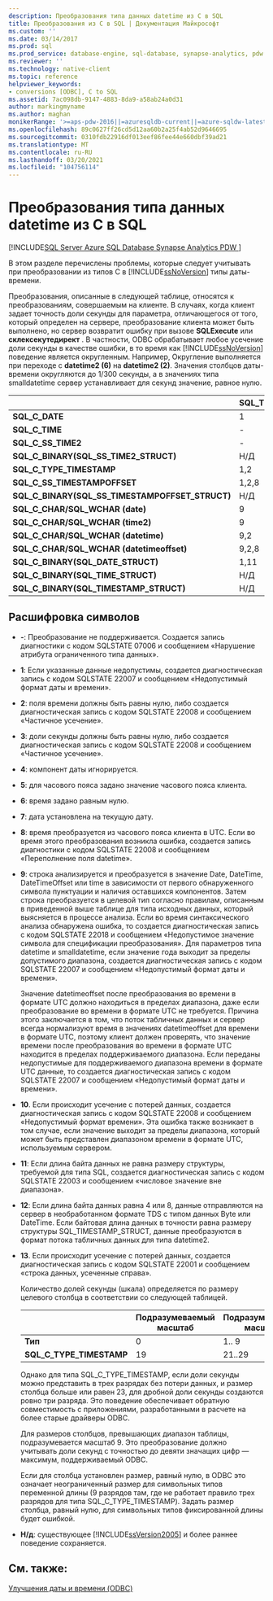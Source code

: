 ```yaml
---
description: Преобразования типа данных datetime из C в SQL
title: Преобразования из C в SQL | Документация Майкрософт
ms.custom: ''
ms.date: 03/14/2017
ms.prod: sql
ms.prod_service: database-engine, sql-database, synapse-analytics, pdw
ms.reviewer: ''
ms.technology: native-client
ms.topic: reference
helpviewer_keywords:
- conversions [ODBC], C to SQL
ms.assetid: 7ac098db-9147-4883-8da9-a58ab24a0d31
author: markingmyname
ms.author: maghan
monikerRange: '>=aps-pdw-2016||=azuresqldb-current||=azure-sqldw-latest||>=sql-server-2016||>=sql-server-linux-2017||=azuresqldb-mi-current'
ms.openlocfilehash: 89c0627ff26cd5d12aa60b2a25f4ab52d9646695
ms.sourcegitcommit: 0310fdb22916df013eef86fee44e660dbf39ad21
ms.translationtype: MT
ms.contentlocale: ru-RU
ms.lasthandoff: 03/20/2021
ms.locfileid: "104756114"
---
```

# <a name="datetime-data-type-conversions-from-c-to-sql"></a>Преобразования типа данных datetime из C в SQL
[!INCLUDE[SQL Server Azure SQL Database Synapse Analytics PDW ](../../includes/applies-to-version/sql-asdb-asdbmi-asa-pdw.md)]

  В этом разделе перечислены проблемы, которые следует учитывать при преобразовании из типов C в [!INCLUDE[ssNoVersion](../../includes/ssnoversion-md.md)] типы даты-времени.  
  
 Преобразования, описанные в следующей таблице, относятся к преобразованиям, совершаемым на клиенте. В случаях, когда клиент задает точность доли секунды для параметра, отличающегося от того, который определен на сервере, преобразование клиента может быть выполнено, но сервер возвратит ошибку при вызове **SQLExecute** или **склексекутедирект** . В частности, ODBC обрабатывает любое усечение доли секунды в качестве ошибки, в то время как [!INCLUDE[ssNoVersion](../../includes/ssnoversion-md.md)] поведение является округленным. Например, Округление выполняется при переходе с **datetime2 (6)** на **datetime2 (2)**. Значения столбцов даты-времени округляются до 1/300 секунды, а в значениях типа smalldatetime сервер устанавливает для секунд значение, равное нулю.  
  
|   | SQL_TYPE_DATE | SQL_TYPE_TIME | SQL_SS_TIME2 | SQL_TYPE_TIMESTAMP | SQL_SS_TIMSTAMPOFFSET | SQL_CHAR | SQL_WCHAR |
| - | ------------- | ------------- | ------------ | ------------------ | --------------------- | -------- | --------- |
| **SQL_C_DATE** |1|-|-|1,6|1,5,6|1,13|1,13|  
| **SQL_C_TIME** |-|1|1|1,7|1, 5, 7|1,13|1,13|  
| **SQL_C_SS_TIME2** |-|1,3|1,10|1,7|1, 5, 7|1,13|1,13|  
| **SQL_C_BINARY(SQL_SS_TIME2_STRUCT)** |Н/Д|Н/Д|1,10,11|Н/Д|Н/Д|Н/Д|Н/Д|  
| **SQL_C_TYPE_TIMESTAMP** |1,2|1,3,4|1,4,10|1,10|1,5,10|1,13|1,13|  
| **SQL_C_SS_TIMESTAMPOFFSET** |1,2,8|1,3,4,8|1,4,8,10|1,8,10|1,10|1,13|1,13|  
| **SQL_C_BINARY(SQL_SS_TIMESTAMPOFFSET_STRUCT)** |Н/Д|Н/Д|Н/Д|Н/Д|1,10,11|Н/Д|Н/Д|  
| **SQL_C_CHAR/SQL_WCHAR (date)** |9|9|9|9,6|9,5,6|Н/Д|Н/Д|  
| **SQL_C_CHAR/SQL_WCHAR (time2)** |9|9, 3|9,10|9,7,10|9,5,7,10|Н/Д|Н/Д|  
| **SQL_C_CHAR/SQL_WCHAR (datetime)** |9,2|9, 3, 4|9,4,10|9,10|9,5,10|Н/Д|Н/Д|  
| **SQL_C_CHAR/SQL_WCHAR (datetimeoffset)** |9,2,8|9, 3, 4, 8|9,4,8,10|9,8,10|9,10|Н/Д|Н/Д|  
| **SQL_C_BINARY(SQL_DATE_STRUCT)** |1,11|Н/Д|Н/Д|Н/Д|Н/Д|Н/Д|Н/Д|  
| **SQL_C_BINARY(SQL_TIME_STRUCT)** |Н/Д|Н/Д|Н/Д|Н/Д|Н/Д|Н/Д|Н/Д|  
| **SQL_C_BINARY(SQL_TIMESTAMP_STRUCT)** |Н/Д|Н/Д|Н/Д|Н/Д|Н/Д|Н/Д|Недоступно|  
  
## <a name="key-to-symbols"></a>Расшифровка символов  
  
-   **-**: Преобразование не поддерживается. Создается запись диагностики с кодом SQLSTATE 07006 и сообщением «Нарушение атрибута ограниченного типа данных».  
  
-   **1**: Если указанные данные недопустимы, создается диагностическая запись с кодом SQLSTATE 22007 и сообщением «Недопустимый формат даты и времени».  
  
-   **2**: поля времени должны быть равны нулю, либо создается диагностическая запись с кодом SQLSTATE 22008 и сообщением «Частичное усечение».  
  
-   **3**: доли секунды должны быть равны нулю, либо создается диагностическая запись с кодом SQLSTATE 22008 и сообщением «Частичное усечение».  
  
-   **4**: компонент даты игнорируется.  
  
-   **5**: для часового пояса задано значение часового пояса клиента.  
  
-   **6**: время задано равным нулю.  
  
-   **7**: дата установлена на текущую дату.  
  
-   **8**: время преобразуется из часового пояса клиента в UTC. Если во время этого преобразования возникла ошибка, создается запись диагностики с кодом SQLSTATE 22008 и сообщением «Переполнение поля datetime».  
  
-   **9**: строка анализируется и преобразуется в значение Date, DateTime, DateTimeOffset или time в зависимости от первого обнаруженного символа пунктуации и наличия оставшихся компонентов. Затем строка преобразуется в целевой тип согласно правилам, описанным в приведенной выше таблице для типа исходных данных, который выясняется в процессе анализа. Если во время синтаксического анализа обнаружена ошибка, то создается диагностическая запись с кодом SQLSTATE 22018 и сообщением «Недопустимое значение символа для спецификации преобразования». Для параметров типа datetime и smalldatetime, если значение года выходит за пределы допустимого диапазона, создается диагностическая запись с кодом SQLSTATE 22007 и сообщением «Недопустимый формат даты и времени».  
  
     Значение datetimeoffset после преобразования во времени в формате UTC должно находиться в пределах диапазона, даже если преобразование во времени в формате UTC не требуется. Причина этого заключается в том, что поток табличных данных и сервер всегда нормализуют время в значениях datetimeoffset для времени в формате UTC, поэтому клиент должен проверять, что значение времени после преобразования во времени в формате UTC находится в пределах поддерживаемого диапазона. Если переданы недопустимые для поддерживаемого диапазона времени в формате UTC данные, то создается диагностическая запись с кодом SQLSTATE 22007 и сообщением «Недопустимый формат даты и времени».  
  
-   **10**. Если происходит усечение с потерей данных, создается диагностическая запись с кодом SQLSTATE 22008 и сообщением «Недопустимый формат времени». Эта ошибка также возникает в том случае, если значение выходит за пределы диапазона, который может быть представлен диапазоном времени в формате UTC, используемым сервером.  
  
-   **11**: Если длина байта данных не равна размеру структуры, требуемой для типа SQL, создается диагностическая запись с кодом SQLSTATE 22003 и сообщением «числовое значение вне диапазона».  
  
-   **12**: Если длина байта данных равна 4 или 8, данные отправляются на сервер в необработанном формате TDS с типом данных Byte или DateTime. Если байтовая длина данных в точности равна размеру структуры SQL_TIMESTAMP_STRUCT, данные преобразуются в формат потока табличных данных для типа datetime2.  
  
-   **13**. Если происходит усечение с потерей данных, создается диагностическая запись с кодом SQLSTATE 22001 и сообщением «строка данных, усеченные справа».  
  
     Количество долей секунды (шкала) определяется по размеру целевого столбца в соответствии со следующей таблицей.  
  
    |   | Подразумеваемый масштаб | Подразумеваемый масштаб |
    | - | ------------- | ------------- |
    | **Тип** | 0 | 1.. 9 |  
    |**SQL_C_TYPE_TIMESTAMP** |19|21..29|  
  
     Однако для типа SQL_C_TYPE_TIMESTAMP, если доли секунды можно представить в трех разрядах без потери данных, и размер столбца больше или равен 23, для дробной доли секунды создаются ровно три разряда. Это поведение обеспечивает обратную совместимость с приложениями, разработанными в расчете на более старые драйверы ODBC.  
  
     Для размеров столбцов, превышающих диапазон таблицы, подразумевается масштаб 9. Это преобразование должно учитывать доли секунд с точностью до девяти значащих цифр — максимум, поддерживаемый ODBC.  
  
     Если для столбца установлен размер, равный нулю, в ODBC это означает неограниченный размер для символьных типов переменной длины (9 разрядов там, где не работает правило трех разрядов для типа SQL_C_TYPE_TIMESTAMP). Задать размер столбца, равный нулю, для символьных типов фиксированной длины будет ошибкой.  
  
-   **Н/д**: существующее [!INCLUDE[ssVersion2005](../../includes/ssversion2005-md.md)] и более раннее поведение сохраняется.  
  
## <a name="see-also"></a>См. также:  
 [Улучшения даты и времени &#40;ODBC&#41;](../../relational-databases/native-client-odbc-date-time/date-and-time-improvements-odbc.md)  
  
  
